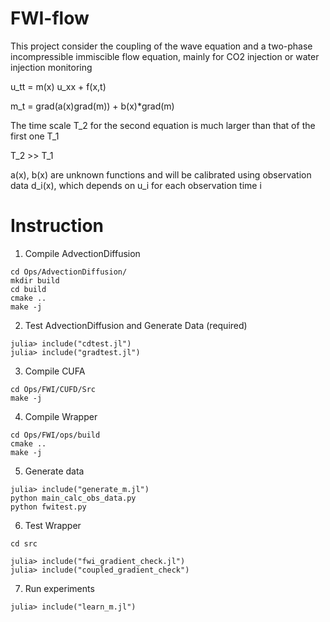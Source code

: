# FWI-flow

This project consider the coupling of the wave equation and a two-phase incompressible immiscible flow equation, mainly for CO2 injection or water injection monitoring

u_tt = m(x) u_xx + f(x,t)

m_t = grad(a(x)grad(m)) + b(x)*grad(m)

The time scale T_2 for the second equation is much larger than that of the first one T_1

T_2 >> T_1

a(x), b(x) are unknown functions and will be calibrated using observation data d_i(x), which depends on u_i for each observation time i


# Instruction

1. Compile AdvectionDiffusion

```
cd Ops/AdvectionDiffusion/
mkdir build
cd build
cmake ..
make -j
```

2. Test AdvectionDiffusion and Generate Data (required)
```
julia> include("cdtest.jl")
julia> include("gradtest.jl")
```

3. Compile CUFA
```
cd Ops/FWI/CUFD/Src
make -j
```

4. Compile Wrapper
```
cd Ops/FWI/ops/build
cmake ..
make -j
```

5. Generate data
```
julia> include("generate_m.jl")
python main_calc_obs_data.py
python fwitest.py
```

6. Test Wrapper
```
cd src
```

```
julia> include("fwi_gradient_check.jl")
julia> include("coupled_gradient_check")
```

7. Run experiments
```
julia> include("learn_m.jl")
```

